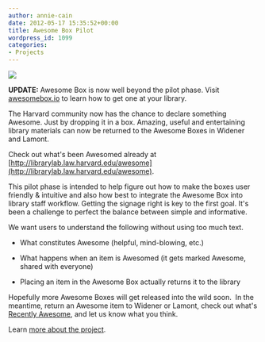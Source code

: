 ```yaml
---
author: annie-cain
date: 2012-05-17 15:35:52+00:00
title: Awesome Box Pilot
wordpress_id: 1099
categories:
- Projects
---
```


[![](http://librarylab.law.harvard.edu/blog/wp-content/uploads/2012/05/IMG_0176-300x225.jpg)](http://librarylab.law.harvard.edu/blog/wp-content/uploads/2012/05/IMG_0176.jpg)


**UPDATE:** Awesome Box is now well beyond the pilot phase. Visit [awesomebox.io](http://awesomebox.io) to learn how to get one at your library.

The Harvard community now has the chance to declare something Awesome. Just by dropping it in a box. Amazing, useful and entertaining library materials can now be returned to the Awesome Boxes in Widener and Lamont.

Check out what's been Awesomed already at [http://librarylab.law.harvard.edu/awesome](http://librarylab.law.harvard.edu/awesome).

This pilot phase is intended to help figure out how to make the boxes user friendly & intuitive and also how best to integrate the Awesome Box into library staff workflow. Getting the signage right is key to the first goal. It's been a challenge to perfect the balance between simple and informative.

We want users to understand the following without using too much text.

  * What constitutes Awesome (helpful, mind-blowing, etc.)


  * What happens when an item is Awesomed (it gets marked Awesome, shared with everyone)


  * Placing an item in the Awesome Box actually returns it to the library


Hopefully more Awesome Boxes will get released into the wild soon.  In the meantime, return an Awesome item to Widener or Lamont, check out what's [Recently Awesome](http://librarylab.law.harvard.edu/awesome), and let us know what you think.

Learn [more about the project](http://osc.hul.harvard.edu/liblab/proj/awesome-box).
